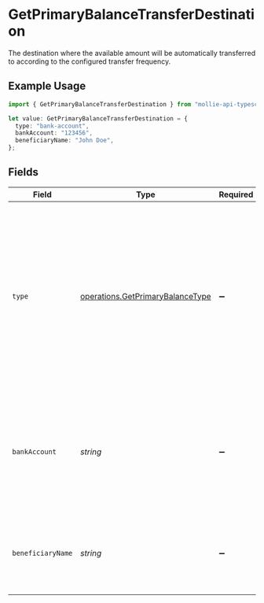 # GetPrimaryBalanceTransferDestination

The destination where the available amount will be automatically transferred to according to the configured
transfer frequency.

## Example Usage

```typescript
import { GetPrimaryBalanceTransferDestination } from "mollie-api-typescript/models/operations";

let value: GetPrimaryBalanceTransferDestination = {
  type: "bank-account",
  bankAccount: "123456",
  beneficiaryName: "John Doe",
};
```

## Fields

| Field                                                                                                                                                                             | Type                                                                                                                                                                              | Required                                                                                                                                                                          | Description                                                                                                                                                                       | Example                                                                                                                                                                           |
| --------------------------------------------------------------------------------------------------------------------------------------------------------------------------------- | --------------------------------------------------------------------------------------------------------------------------------------------------------------------------------- | --------------------------------------------------------------------------------------------------------------------------------------------------------------------------------- | --------------------------------------------------------------------------------------------------------------------------------------------------------------------------------- | --------------------------------------------------------------------------------------------------------------------------------------------------------------------------------- |
| `type`                                                                                                                                                                            | [operations.GetPrimaryBalanceType](../../models/operations/getprimarybalancetype.md)                                                                                              | :heavy_minus_sign:                                                                                                                                                                | The default destination of automatic scheduled transfers. Currently only `bank-account` is supported.<br/><br/>* `bank-account` — Transfer the balance amount to an external bank account | bank-account                                                                                                                                                                      |
| `bankAccount`                                                                                                                                                                     | *string*                                                                                                                                                                          | :heavy_minus_sign:                                                                                                                                                                | The configured bank account number of the beneficiary the balance amount is to be transferred to.                                                                                 | 123456                                                                                                                                                                            |
| `beneficiaryName`                                                                                                                                                                 | *string*                                                                                                                                                                          | :heavy_minus_sign:                                                                                                                                                                | The full name of the beneficiary the balance amount is to be transferred to.                                                                                                      | John Doe                                                                                                                                                                          |